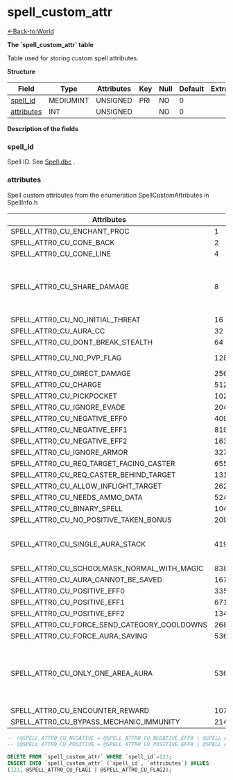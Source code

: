 # spell\_custom\_attr

[<-Back-to:World](database-world.md)

**The \`spell\_custom\_attr\` table**

Table used for storing custom spell attributes.

**Structure**

| Field           | Type          | Attributes | Key | Null | Default | Extra | Comment               |
|-----------------|---------------|------------|-----|------|---------|-------|-----------------------|
| [spell_id][1]      | MEDIUMINT     | UNSIGNED   | PRI | NO   | 0       |       | spell id              |
| [attributes][2] | INT           | UNSIGNED   |     | NO   | 0       |       | SpellCustomAttributes |

[1]: #spell_id
[2]: #attributes

**Description of the fields**

### spell_id

Spell ID. See [Spell.dbc](spell_dbc) .

### attributes

Spell custom attributes from the enumeration SpellCustomAttributes in SpellInfo.h

| Attributes                                   | Flag       | Bit value  | Comment                                                               |
|----------------------------------------------|------------|------------|-----------------------------------------------------------------------|
| SPELL_ATTR0_CU_ENCHANT_PROC                  | 1          | 0x00000001 |                                                                       |
| SPELL_ATTR0_CU_CONE_BACK                     | 2          | 0x00000002 |                                                                       |
| SPELL_ATTR0_CU_CONE_LINE                     | 4          | 0x00000004 |                                                                       |
| SPELL_ATTR0_CU_SHARE_DAMAGE                  | 8          | 0x00000008 | Meteor like spells (divided damage among all targets)                 |
| SPELL_ATTR0_CU_NO_INITIAL_THREAT             | 16         | 0x00000010 |                                                                       |
| SPELL_ATTR0_CU_AURA_CC                       | 32         | 0x00000020 |                                                                       |
| SPELL_ATTR0_CU_DONT_BREAK_STEALTH            | 64         | 0x00000040 |                                                                       |
| SPELL_ATTR0_CU_NO_PVP_FLAG                   | 128        | 0x00000080 | Does not PvP flag                                                     |
| SPELL_ATTR0_CU_DIRECT_DAMAGE                 | 256        | 0x00000100 |                                                                       |
| SPELL_ATTR0_CU_CHARGE                        | 512        | 0x00000200 |                                                                       |
| SPELL_ATTR0_CU_PICKPOCKET                    | 1024       | 0x00000400 |                                                                       |
| SPELL_ATTR0_CU_IGNORE_EVADE                  | 2048       | 0x00000800 |                                                                       |
| SPELL_ATTR0_CU_NEGATIVE_EFF0                 | 4096       | 0x00001000 |                                                                       |
| SPELL_ATTR0_CU_NEGATIVE_EFF1                 | 8192       | 0x00002000 |                                                                       |
| SPELL_ATTR0_CU_NEGATIVE_EFF2                 | 16384      | 0x00004000 |                                                                       |
| SPELL_ATTR0_CU_IGNORE_ARMOR                  | 32768      | 0x00008000 |                                                                       |
| SPELL_ATTR0_CU_REQ_TARGET_FACING_CASTER      | 65536      | 0x00010000 |                                                                       |
| SPELL_ATTR0_CU_REQ_CASTER_BEHIND_TARGET      | 131072     | 0x00020000 |                                                                       |
| SPELL_ATTR0_CU_ALLOW_INFLIGHT_TARGET         | 262144     | 0x00040000 |                                                                       |
| SPELL_ATTR0_CU_NEEDS_AMMO_DATA               | 524288     | 0x00080000 |                                                                       |
| SPELL_ATTR0_CU_BINARY_SPELL                  | 1048576    | 0x00100000 |                                                                       |
| SPELL_ATTR0_CU_NO_POSITIVE_TAKEN_BONUS       | 2097152    | 0x00200000 |                                                                       |
| SPELL_ATTR0_CU_SINGLE_AURA_STACK             | 4194304    | 0x00400000 | All sources add stacks the same aura                                  |
| SPELL_ATTR0_CU_SCHOOLMASK_NORMAL_WITH_MAGIC  | 8388608    | 0x00800000 |                                                                       |
| SPELL_ATTR0_CU_AURA_CANNOT_BE_SAVED          | 16777216   | 0x01000000 |                                                                       |
| SPELL_ATTR0_CU_POSITIVE_EFF0                 | 33554432   | 0x02000000 |                                                                       |
| SPELL_ATTR0_CU_POSITIVE_EFF1                 | 67108864   | 0x04000000 |                                                                       |
| SPELL_ATTR0_CU_POSITIVE_EFF2                 | 134217728  | 0x08000000 |                                                                       |
| SPELL_ATTR0_CU_FORCE_SEND_CATEGORY_COOLDOWNS | 268435456  | 0x10000000 |                                                                       |
| SPELL_ATTR0_CU_FORCE_AURA_SAVING             | 536872960  | 0x20000800 |                                                                       |
| SPELL_ATTR0_CU_ONLY_ONE_AREA_AURA            | 536870912  | 0x20000000 | Only 1 Persistent Area Aura can be active (e.g Marrowgar's coldflame) |
| SPELL_ATTR0_CU_ENCOUNTER_REWARD              | 1073741824 | 0x40000000 |                                                                       |
| SPELL_ATTR0_CU_BYPASS_MECHANIC_IMMUNITY      | 2147483648 | 0x80000000 |                                                                       |

```sql
-- (@SPELL_ATTR0_CU_NEGATIVE = @SPELL_ATTR0_CU_NEGATIVE_EFF0 | @SPELL_ATTR0_CU_NEGATIVE_EFF1 | @SPELL_ATTR0_CU_NEGATIVE_EFF2)
-- (@SPELL_ATTR0_CU_POSITIVE = @SPELL_ATTR0_CU_POSITIVE_EFF0 | @SPELL_ATTR0_CU_POSITIVE_EFF1 | @SPELL_ATTR0_CU_POSITIVE_EFF2)

DELETE FROM `spell_custom_attr` WHERE `spell_id`=123;
INSERT INTO `spell_custom_attr` (`spell_id`, `attributes`) VALUES
(123, @SPELL_ATTR0_CU_FLAG1 | @SPELL_ATTR0_CU_FLAG2);
```
